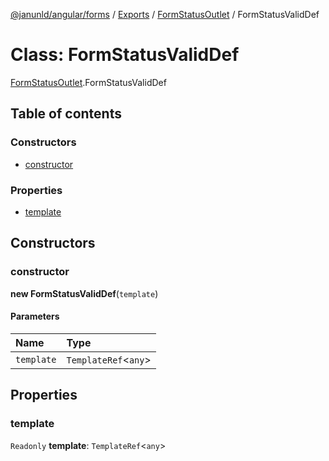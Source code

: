 [@janunld/angular/forms](../README.md) / [Exports](../modules.md) / [FormStatusOutlet](../modules/FormStatusOutlet.md) / FormStatusValidDef

# Class: FormStatusValidDef

[FormStatusOutlet](../modules/FormStatusOutlet.md).FormStatusValidDef

## Table of contents

### Constructors

- [constructor](FormStatusOutlet.FormStatusValidDef.md#constructor)

### Properties

- [template](FormStatusOutlet.FormStatusValidDef.md#template)

## Constructors

### constructor

**new FormStatusValidDef**(`template`)

#### Parameters

| Name       | Type                  |
| :--------- | :-------------------- |
| `template` | `TemplateRef`<`any`\> |

## Properties

### template

`Readonly` **template**: `TemplateRef`<`any`\>
